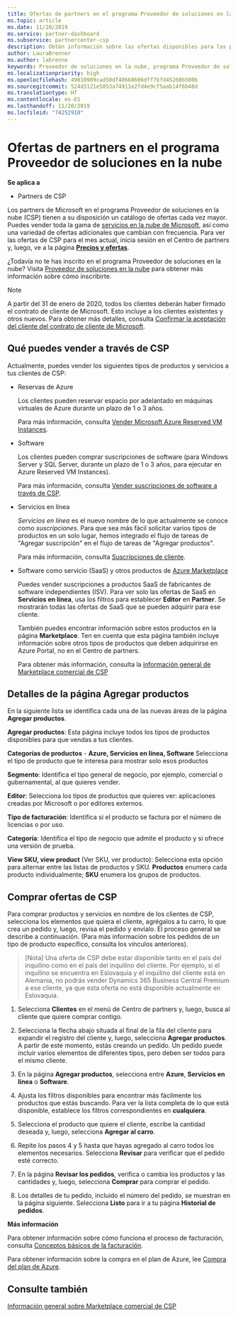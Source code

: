 ```yaml
---
title: Ofertas de partners en el programa Proveedor de soluciones en la nube | Centro de partners
ms.topic: article
ms.date: 11/20/2019
ms.service: partner-dashboard
ms.subservice: partnercenter-csp
description: Obtén información sobre las ofertas disponibles para los partners que venden a través del programa Proveedor de soluciones en la nube.
author: LauraBrenner
ms.author: labrenne
keywords: Proveedor de soluciones en la nube, programa Proveedor de soluciones en la nube, CSP, agregar un producto, vender a clientes, ofertas de partners, ofertas de CSP, servicios basados en la nube, Azure, Office 365, Dynamics, partner de CSP, vender en CSP, RI de Azure, instancias de máquina virtual reservadas de Azure, reservas de Azure, servicios en línea, software de suscripción, AHUB, SQL Server en Azure, Windows Server Azure, suscripciones de clientes
ms.localizationpriority: high
ms.openlocfilehash: 49010909cad50df40668606dff7bfd45260b580b
ms.sourcegitcommit: 524d3121e5053a74911e2fd4e9cf5aab14f6b48d
ms.translationtype: HT
ms.contentlocale: es-ES
ms.lasthandoff: 11/20/2019
ms.locfileid: "74252910"
---
```

# <a name="partner-offers-in-the-cloud-solution-provider-program"></a>Ofertas de partners en el programa Proveedor de soluciones en la nube 

**Se aplica a**

-  Partners de CSP

Los partners de Microsoft en el programa Proveedor de soluciones en la nube (CSP) tienen a su disposición un catálogo de ofertas cada vez mayor. Puedes vender toda la gama de [servicios en la nube de Microsoft](https://partner.microsoft.com/cloud-solution-provider/products-and-services), así como una variedad de ofertas adicionales que cambian con frecuencia. Para ver las ofertas de CSP para el mes actual, inicia sesión en el Centro de partners y, luego, ve a la página [**Precios y ofertas**](https://partnercenter.microsoft.com/pcv/sales).  

¿Todavía no te has inscrito en el programa Proveedor de soluciones en la nube? Visita [Proveedor de soluciones en la nube](https://partner.microsoft.com/cloud-solution-provider) para obtener más información sobre cómo inscribirte. 

>[!NOTE]
>A partir del 31 de enero de 2020, todos los clientes deberán haber firmado el contrato de cliente de Microsoft. Esto incluye a los clientes existentes y otros nuevos. Para obtener más detalles, consulta [Confirmar la aceptación del cliente del contrato de cliente de Microsoft](confirm-customer-agreement.md).

## <a name="what-you-can-sell-through-csp"></a>Qué puedes vender a través de CSP

Actualmente, puedes vender los siguientes tipos de productos y servicios a tus clientes de CSP:

- Reservas de Azure<br> 

    Los clientes pueden reservar espacio por adelantado en máquinas virtuales de Azure durante un plazo de 1 o 3 años.<br>
    
    Para más información, consulta [Vender Microsoft Azure Reserved VM Instances](azure-reservations.md).

- Software<br>

    Los clientes pueden comprar suscripciones de software (para Windows Server y SQL Server, durante un plazo de 1 o 3 años, para ejecutar en Azure Reserved VM Instances).<br>
 
    Para más información, consulta [Vender suscripciones de software a través de CSP](csp-software-subscriptions.md).  

- Servicios en línea<br>

    *Servicios en línea* es el nuevo nombre de lo que actualmente se conoce como *suscripciones*. Para que sea más fácil solicitar varios tipos de productos en un solo lugar, hemos integrado el flujo de tareas de "Agregar suscripción" en el flujo de tareas de "Agregar productos".<br>
    
    Para más información, consulta [Suscripciones de cliente](customer-subscriptions.md).

- Software como servicio (SaaS) y otros productos de [Azure Marketplace](https://azuremarketplace.microsoft.com/marketplace)<br>

    Puedes vender suscripciones a productos SaaS de fabricantes de software independientes (ISV). Para ver solo las ofertas de SaaS en **Servicios en línea**, usa los filtros para establecer **Editor** en **Partner**. Se mostrarán todas las ofertas de SaaS que se pueden adquirir para ese cliente.<br>
    
    También puedes encontrar información sobre estos productos en la página **Marketplace**. Ten en cuenta que esta página también incluye información sobre otros tipos de productos que deben adquirirse en Azure Portal, no en el Centro de partners.<br>

    Para obtener más información, consulta la [información general de Marketplace comercial de CSP](CSP-commercial-marketplace-overview.md)

## <a name="add-products-page-details"></a>Detalles de la página Agregar productos

En la siguiente lista se identifica cada una de las nuevas áreas de la página **Agregar productos**.

**Agregar productos**: Esta página incluye todos los tipos de productos disponibles para que vendas a tus clientes.

**Categorías de productos** - **Azure, Servicios en línea, Software** Selecciona el tipo de producto que te interesa para mostrar solo esos productos

**Segmento**: Identifica el tipo general de negocio, por ejemplo, comercial o gubernamental, al que quieres vender.

**Editor**: Selecciona los tipos de productos que quieres ver: aplicaciones creadas por Microsoft o por editores externos.

**Tipo de facturación**: Identifica si el producto se factura por el número de licencias o por uso.

**Categoría**: Identifica el tipo de negocio que admite el producto y si ofrece una versión de prueba.

**View SKU, view product** (Ver SKU, ver producto): Selecciona esta opción para alternar entre las listas de productos y SKU. **Productos**  enumera cada producto individualmente; **SKU**  enumera los grupos de productos.

## <a name="buy-csp-offers"></a>Comprar ofertas de CSP

Para comprar productos y servicios en nombre de los clientes de CSP, selecciona los elementos que quiera el cliente, agrégalos a tu carro, lo que crea un pedido y, luego, revisa el pedido y envíalo. El proceso general se describe a continuación. (Para más información sobre los pedidos de un tipo de producto específico, consulta los vínculos anteriores).

>[Nota] Una oferta de CSP debe estar disponible tanto en el país del inquilino como en el país del inquilino del cliente. 
>Por ejemplo, si el inquilino se encuentra en Eslovaquia y el inquilino del cliente está en Alemania, no podrás vender Dynamics 365 Business Central Premium a ese cliente, ya que esta oferta no está disponible actualmente en Eslovaquia.

1. Selecciona **Clientes** en el menú de Centro de partners y, luego, busca al cliente que quiere comprar contigo. 

2. Selecciona la flecha abajo situada al final de la fila del cliente para expandir el registro del cliente y, luego, selecciona **Agregar productos**. A partir de este momento, estás creando un pedido. Un pedido puede incluir varios elementos de diferentes tipos, pero deben ser todos para el mismo cliente.

3. En la página **Agregar productos**, selecciona entre **Azure**, **Servicios en línea** o **Software**.

4. Ajusta los filtros disponibles para encontrar más fácilmente los productos que estás buscando. Para ver la lista completa de lo que está disponible, establece los filtros correspondientes en **cualquiera**. 

5. Selecciona el producto que quiere el cliente, escribe la cantidad deseada y, luego, selecciona **Agregar al carro**.

6. Repite los pasos 4 y 5 hasta que hayas agregado al carro todos los elementos necesarios. Selecciona **Revisar** para verificar que el pedido esté correcto.  

7. En la página **Revisar los pedidos**, verifica o cambia los productos y las cantidades y, luego, selecciona **Comprar** para comprar el pedido. 

8. Los detalles de tu pedido, incluido el número del pedido, se muestran en la página siguiente. Selecciona **Listo** para ir a tu página **Historial de pedidos**. 

**Más información** 

Para obtener información sobre cómo funciona el proceso de facturación, consulta [Conceptos básicos de la facturación](https://docs.microsoft.com/partner-center/billing-basics).

Para obtener información sobre la compra en el plan de Azure, lee [Compra del plan de Azure](purchase-azure-plan.md).

## <a name="see-also"></a>Consulte también

[Información general sobre Marketplace comercial de CSP](csp-commercial-marketplace-overview.md)
